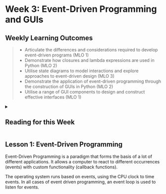 # Week 3: Event-Driven Programming and GUIs

## Weekly Learning Outcomes

> - Articulate the differences and considerations required to develop event-driven programs (MLO 1)
> - Demonstrate how closures and lambda expressions are used in Python (MLO 2)
> - Utilise state diagrams to model interactions and explore approaches to event-driven design (MLO 3)
> - Demonstrate the application of event-driven programming through the construction of GUIs in Python (MLO 2)
> - Utilise a range of GUI components to design and construct effective interfaces (MLO 1)

<details><summary><h2>Reading for this Week</h2></summary>

### Core Reading

#### Lesson 2

Chapter 5 - pp. 85-106

Seidl M., Scholz M., Huemer C., Kappel G. (2015) The State Machine Diagram. In: UML @ Classroom. Undergraduate Topics in Computer Science. Springer, Cham.

Chapter 8

Pilone, D and Pitman, N. (2005) UML 2.0 in a Nutshell. O’Reilly.

[UML specification documentation](https://www.omg.org/spec/UML/2.4/About-UML/#documents)

### Optional Reading

#### Lesson 1

Chapter 14- pp 642-643

Sebesta, R. W. (2016) Concepts of programming languages. Boston: Pearson

Chapter 6 - pp 145-161

Lee K. D. (2014) Python Programming Fundamentals. 2nd Ed. Undergraduate Topics in Computer Science. Springer, Cham

</details>

## Lesson 1: Event-Driven Programming

Event-Driven Programming is a paradigm that forms the basis of a lot of different applications. It allows a computer to react to different occurrences (events) with custom functionality (callback functions).

The operating system runs based on events, using the CPU clock to time events. In all cases of event driven programming, an event loop is used to listen for events.


